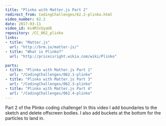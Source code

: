 ```yaml
---
title: "Plinko with Matter.js Part 2"
redirect_from: CodingChallenges/62.2-plinko.html
video_number: 62.2
date: 2017-03-11
video_id: 6s4MJcUyaUE
repository: /CC_062_plinko
links:
- title: "Matter.js"  
  url: "http://brm.io/matter-js/"
- title: "What is Plinko?"  
  url: "http://priceisright.wikia.com/wiki/Plinko"

parts:
- title: "Plinko with Matter.js Part 1"
  url: "/CodingChallenges/062.1-plinko"
- title: "Plinko with Matter.js Part 3"
  url: "/CodingChallenges/062.3-plinko"
- title: "Plinko with Matter.js Part 4"
  url: "/CodingChallenges/062.4-plinko" 
---
```


Part 2 of the Plinko coding challenge! In this video I add boundaries to the sketch and delete offscreen bodies. I also add buckets at the bottom for the particles to land in.

